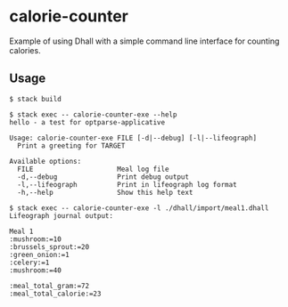 # calorie-counter

Example of using Dhall with a simple command line interface for counting calories.


## Usage

`$ stack build`

```
$ stack exec -- calorie-counter-exe --help
hello - a test for optparse-applicative

Usage: calorie-counter-exe FILE [-d|--debug] [-l|--lifeograph]
  Print a greeting for TARGET

Available options:
  FILE                     Meal log file
  -d,--debug               Print debug output
  -l,--lifeograph          Print in lifeograph log format
  -h,--help                Show this help text
```

```
$ stack exec -- calorie-counter-exe -l ./dhall/import/meal1.dhall
Lifeograph journal output:

Meal 1
:mushroom:=10
:brussels_sprout:=20
:green_onion:=1
:celery:=1
:mushroom:=40

:meal_total_gram:=72
:meal_total_calorie:=23
```
